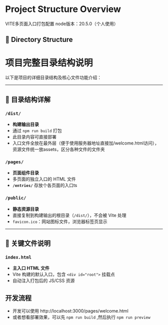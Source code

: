 # Project Structure Overview

VITE多页面入口打包配置
node版本：20.5.0（个人使用）

## 📁 Directory Structure

# 项目完整目录结构说明

以下是项目的详细目录结构及核心文件功能介绍：

---

## 📂 目录结构详解

### **`/dist/`**

- **构建输出目录**
- 通过 `npm run build` 打包
- 此目录内容可直接部署
- 入口文件全放在最外层（便于使用服务器地址直接加/welcome.html访问），资源文件统一放assets，区分各种文件的文件夹

### **`/pages/`**

- **页面组件目录**
- 多页面的独立入口的 HTML 文件
- **`/entries/`** 存放个各页面的入口ts

### **`/public/`**

- **静态资源目录**
- 直接复制到构建输出的根目录（`/dist/`），不会被 Vite 处理
- `favicon.ico`：网站图标文件，浏览器标签页显示

---

## 📄 关键文件说明

### **`index.html`**

- **主入口 HTML 文件**
- Vite 构建的默认入口，包含 `<div id="root">` 挂载点
- 自动注入打包后的 JS/CSS 资源

## 开发流程

- 开发可以使用 http://localhost:3000/pages/welcome.html
- 或者想看部署效果，可以先 `npm run build` ,然后执行 `npm run preview`
